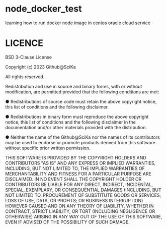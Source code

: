 # node_docker_test
learning how to run docker node image in centos oracle cloud service

# LICENCE

BSD 3-Clause License

Copyright (c) 2023 Github@SciKa

All rights reserved.

Redistribution and use in source and binary forms, with or without modification, are permitted provided that the following conditions are met:


● Redistributions of source code must retain the above copyright notice, this list of conditions and the following disclaimer.

● Redistributions in binary form must reproduce the above copyright notice, this list of conditions and the following disclaimer in the documentation and/or other materials provided with the distribution.

● Neither the name of the Github@SciKa nor the names of its contributors may be used to endorse or promote products derived from this software without specific prior written permission.


THIS SOFTWARE IS PROVIDED BY THE COPYRIGHT HOLDERS AND CONTRIBUTORS "AS IS" AND ANY EXPRESS OR IMPLIED WARRANTIES, INCLUDING, BUT NOT LIMITED TO, THE IMPLIED WARRANTIES OF MERCHANTABILITY AND FITNESS FOR A PARTICULAR PURPOSE ARE DISCLAIMED. IN NO EVENT SHALL THE COPYRIGHT HOLDER OR CONTRIBUTORS BE LIABLE FOR ANY DIRECT, INDIRECT, INCIDENTAL, SPECIAL, EXEMPLARY, OR CONSEQUENTIAL DAMAGES (INCLUDING, BUT NOT LIMITED TO, PROCUREMENT OF SUBSTITUTE GOODS OR SERVICES; LOSS OF USE, DATA, OR PROFITS; OR BUSINESS INTERRUPTION) HOWEVER CAUSED AND ON ANY THEORY OF LIABILITY, WHETHER IN CONTRACT, STRICT LIABILITY, OR TORT (INCLUDING NEGLIGENCE OR OTHERWISE) ARISING IN ANY WAY OUT OF THE USE OF THIS SOFTWARE, EVEN IF ADVISED OF THE POSSIBILITY OF SUCH DAMAGE.
